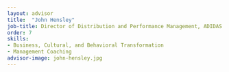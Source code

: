 ```yaml
---
layout: advisor
title:  "John Hensley"
job-title: Director of Distribution and Performance Management, ADIDAS
order: 7
skills:
- Business, Cultural, and Behavioral Transformation
- Management Coaching
advisor-image: john-hensley.jpg
---
```

